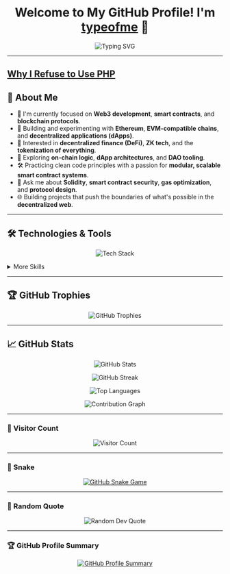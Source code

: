 <h1 align="center">Welcome to My GitHub Profile! I'm <a href="https://github.com/typeofme" target="_blank">typeofme</a> 👋</h1>

<p align="center">
  <img src="https://readme-typing-svg.herokuapp.com?font=Fira+Code&size=28&pause=1000&color=F75C7E&center=true&width=500&lines=Web3+Developer;Solidity+Engineer;Blockchain+Enthusiast;Building+Decentralized+Futures" alt="Typing SVG" />
</p>

---

<h2><a href="https://github.com/typeofme/no-php/blob/main/README.md">Why I Refuse to Use PHP</a></h2>

## 🚀 About Me

- 🌱 I'm currently focused on **Web3 development**, **smart contracts**, and **blockchain protocols**.  
- 🔗 Building and experimenting with **Ethereum**, **EVM-compatible chains**, and **decentralized applications (dApps)**.  
- 🔭 Interested in **decentralized finance (DeFi)**, **ZK tech**, and the **tokenization of everything**.  
- 🧠 Exploring **on-chain logic**, **dApp architectures**, and **DAO tooling**.  
- 🛠️ Practicing clean code principles with a passion for **modular, scalable smart contract systems**.  
- 💬 Ask me about **Solidity**, **smart contract security**, **gas optimization**, and **protocol design**.  
- 🌐 Building projects that push the boundaries of what's possible in the **decentralized web**.

---

## 🛠️ Technologies & Tools

<p align="center">
  <img src="https://skillicons.dev/icons?i=solidity,js,ts,nodejs,nextjs,react,postgres,mongodb,redis,linux,git,github,docker,ipfs,rust,aws&theme=dark" alt="Tech Stack" />
</p>

<details>
  <summary>More Skills</summary>
  
  ### Languages
  ![Solidity](https://img.shields.io/badge/-Solidity-363636?style=flat-square&logo=solidity&logoColor=white)
  ![JavaScript](https://img.shields.io/badge/-JavaScript-F7DF1E?style=flat-square&logo=javascript&logoColor=black)
  ![TypeScript](https://img.shields.io/badge/-TypeScript-007ACC?style=flat-square&logo=typescript&logoColor=white)
  ![Rust](https://img.shields.io/badge/-Rust-000000?style=flat-square&logo=rust&logoColor=white)
  ![Go](https://img.shields.io/badge/-Go-00ADD8?style=flat-square&logo=go&logoColor=white)
  
  ### Web3 & Protocols
  ![Hardhat](https://img.shields.io/badge/-Hardhat-181717?style=flat-square&logo=ethereum&logoColor=white)
  ![Foundry](https://img.shields.io/badge/-Foundry-black?style=flat-square)
  ![IPFS](https://img.shields.io/badge/-IPFS-65C2CB?style=flat-square&logo=ipfs&logoColor=white)
  ![Ethers.js](https://img.shields.io/badge/-ethers.js-3C3C3D?style=flat-square)
  
  ### DevOps & Infra
  ![Docker](https://img.shields.io/badge/-Docker-2496ED?style=flat-square&logo=docker&logoColor=white)
  ![GitHub Actions](https://img.shields.io/badge/-GitHub_Actions-2088FF?style=flat-square&logo=github-actions&logoColor=white)
  ![AWS](https://img.shields.io/badge/-AWS-232F3E?style=flat-square&logo=amazon-aws&logoColor=white)
</details>

---

## 🏆 GitHub Trophies

<p align="center">
  <img src="https://github-trophies.vercel.app/?username=typeofme&theme=radical&no-frame=false&no-bg=true&margin-w=5" alt="GitHub Trophies" />
</p>

---

## 📈 GitHub Stats

<p align="center">
  <img src="https://github-readme-stats.vercel.app/api?username=typeofme&show_icons=true&theme=radical&count_private=true&include_all_commits=true&hide_border=true" alt="GitHub Stats" />
</p>

<p align="center">
  <img src="https://github-readme-streak-stats.herokuapp.com?user=typeofme&theme=radical&date_format=M%20j%5B%2C%20Y%5D&hide_border=true" alt="GitHub Streak" />
</p>

<p align="center">
  <img src="https://github-readme-stats.vercel.app/api/top-langs/?username=typeofme&layout=compact&theme=radical&hide_border=true&langs_count=8" alt="Top Languages" />
</p>

<!-- Activity Graph -->
<p align="center">
  <img src="https://github-readme-activity-graph.vercel.app/graph?username=typeofme&theme=radical&hide_border=true" alt="Contribution Graph" />
</p>

---

### 👀 Visitor Count
<p align="center">
  <img src="https://profile-counter.glitch.me/typeofme/count.svg" alt="Visitor Count" />
</p>

---

### 🐍 Snake
<p align="center">
  <a href="https://github.com/typeofme">
    <img src="https://raw.githubusercontent.com/typeofme/snake/refs/heads/output/github-contribution-grid-snake-dark.svg" alt="GitHub Snake Game" />
  </a>
</p>

---

### 📝 Random Quote
<p align="center">
  <img src="https://quotes-github-readme.vercel.app/api?type=horizontal&theme=radical" alt="Random Dev Quote" />
</p>

---

### 🏆 GitHub Profile Summary

<p align="center">
  <a href="https://github.com/typeofme">
    <img src="https://github-profile-summary-cards.vercel.app/api/cards/profile-details?username=typeofme&theme=radical" alt="GitHub Profile Summary" />
  </a>
</p>

